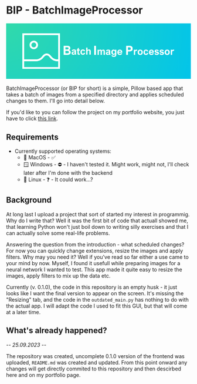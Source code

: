 # BIP - BatchImageProcessor

<p align="center">
    <img src="./resources/images/bip_banner.png" />
</p>

BatchImageProcessor (or BIP for short) is a simple, Pillow based app that takes a batch of images from a specified directory and applies scheduled changes to them. I'll go into detail below.

If you'd like to you can follow the project on my portfolio website, you just have to click <a href="https://aleksanderc.pythonanywhere.com/wip.html">this link</a>.

## Requirements

- Currently supported operating systems:
  - 🍎 MacOS - ✅
  - 🪟 Windows - ⛔️ - I haven't tested it. Might work, might not, I'll check later after I'm done with the backend
  - 🐧 Linux - ❓ - It could work...?

## Background

At long last I upload a project that sort of started my interest in programmig. Why do I write that? Well it was the first bit of code that actuall showed me, that learning Python won't just boil down to writing silly exercises and that I can actually solve some real-life problems.

Answering the question from the introduction - what scheduled changes? For now you can quickly change extensions, resize the images and apply filters. Why may you need it? Well if you've read so far either a use came to your mind by now. Myself, I found it usefull while preparing images for a neural network I wanted to test. This app made it quite easy to resize the images, apply filters to mix up the data etc.

Currently (v. 0.1.0), the code in this repository is an empty husk - it just looks like I want the final version to appear on the screen. It's missing the "Resizing" tab, and the code in the `outdated_main.py` has nothing to do with the actual app. I will adapt the code I used to fit this GUI, but that will come at a later time.

## What's already happened?

<i>-- 25.09.2023 --</i>

The repository was created, uncomplete 0.1.0 version of the frontend was uploaded, `README.md` was created and updated. From this point onward any changes will get directly commited to this repository and then descirbed here and on my portfolio page.
